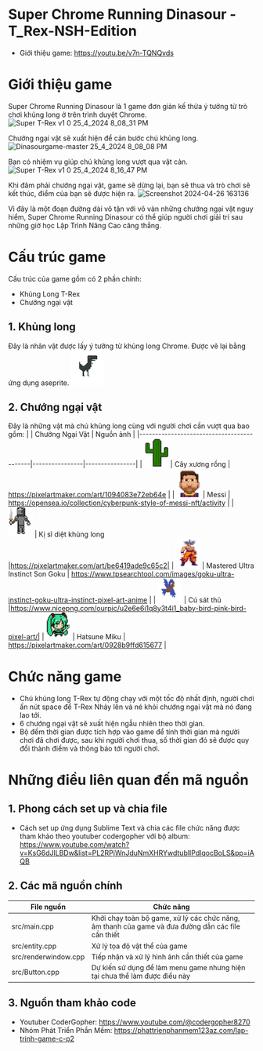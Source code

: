 # Super Chrome Running Dinasour - T_Rex-NSH-Edition


- Giới thiệu game: https://youtu.be/v7n-TQNQvds


# Giới thiệu game

Super Chrome Running Dinasour là 1 game đơn giản kế thừa ý tưởng từ trò chơi khủng long ở trên trình duyệt Chrome.
![Super T-Rex v1 0 25_4_2024 8_08_31 PM](https://github.com/huydeptraii123/Dinasourgame/assets/160690721/a7748bec-3ea6-4cb9-9710-159e1ae25af0)

Chướng ngại vật sẽ xuất hiện để cản bước chú khủng long.
![Dinasourgame-master 25_4_2024 8_08_08 PM](https://github.com/huydeptraii123/Dinasourgame/assets/160690721/9a42979f-115b-4b8c-a983-6cafcfc7b013)

Bạn có nhiệm vụ giúp chú khủng long vượt qua vật cản.
![Super T-Rex v1 0 25_4_2024 8_16_47 PM](https://github.com/huydeptraii123/Dinasourgame/assets/160690721/5a64c97b-c491-4a63-ab10-5c3acef4b56d)

Khi đâm phải chướng ngại vật, game sẽ dừng lại, bạn sẽ thua và trò chơi sẽ kết thúc, điểm của bạn sẽ được hiện ra.
![Screenshot 2024-04-26 163136](https://github.com/huydeptraii123/Dinasourgame/assets/160690721/2f43fb3b-2516-4e5d-8fa3-a98aa97d3480)

Vì đây là một đoạn đường dài vô tận với vô vàn những chướng ngại vật nguy hiểm, Super Chrome Running Dinasour có thể giúp người chơi giải trí sau những giờ học Lập Trình Nâng Cao căng thẳng.

# Cấu trúc game

Cấu trúc của game gồm có 2 phần chính:

- Khủng Long T-Rex
- Chướng ngại vật
## 1. Khủng long
Đây là nhân vật được lấy ý tưởng từ khủng long Chrome. Được vẽ lại bằng ứng dụng aseprite.
![image](res/gfx/TRex_Standing-removebg.png)

## 2. Chướng ngại vật 
Đây là những vật mà chú khủng long cùng với người chơi cần vượt qua bao gồm:
|                         | Chướng Ngại Vật	     | Nguồn ảnh |
|-------------------------------------------|----------------|----------------|
| <img src="res/gfx/cactus.png" width=50>  |   Cây xương rồng	  | https://pixelartmaker.com/art/1094083e72eb64e |
| <img src="res/gfx/A.png" width=50>  |   Messi	  | https://opensea.io/collection/cyberpunk-style-of-messi-nft/activity |
| <img src="res/gfx/B.png" width=50>  |   Kị sĩ diệt khủng long	  |https://pixelartmaker.com/art/be6419ade9c65c2|
| <img src="res/gfx/C.png" width=50>  |   Mastered Ultra Instinct Son Goku	  | https://www.tpsearchtool.com/images/goku-ultra-instinct-goku-ultra-instinct-pixel-art-anime |
| <img src="res/gfx/D.png" width=50>  |   Cú sát thủ	  |https://www.nicepng.com/ourpic/u2e6e6i1q8y3t4i1_baby-bird-pink-bird-pixel-art/|
| <img src="res/gfx/E.png" width=50>  |   Hatsune Miku	  | https://pixelartmaker.com/art/0928b9ffd615677 |


# Chức năng game
- Chú khủng long T-Rex tự động chạy với một tốc độ nhất định, người chơi ấn nút space để T-Rex Nhảy lên và né khỏi chướng ngại vật mà nó đang lao tới.
- 6 chướng ngại vật sẽ xuất hiện ngẫu nhiên theo thời gian.
- Bộ đếm thời gian được tích hợp vào game để tính thời gian mà người chơi đã chơi được, sau khi người chơi thua, số thời gian đó sẽ được quy đổi thành điểm và thông báo tới người chơi.

# Những điều liên quan đến mã nguồn
## 1. Phong cách set up và chia file
- Cách set up ứng dụng Sublime Text và chia các file chức năng được tham khảo theo youtuber codergopher với bộ album: https://www.youtube.com/watch?v=KsG6dJlLBDw&list=PL2RPjWnJduNmXHRYwdtublIPdlqocBoLS&pp=iAQB
## 2. Các mã nguồn chính
|    File nguồn                     | Chức năng	     |
|-----------------------|----------------|
| src/main.cpp |   Khởi chạy toàn bộ game, xử lý các chức năng, âm thanh của game và đưa đường dẫn các file cần thiết	  |
| src/entity.cpp |   Xử lý tọa độ vật thể của game	  |
| src/renderwindow.cpp |   Tiếp nhận và xử lý hình ảnh cần thiết của game	  |
| src/Button.cpp |   Dự kiến sử dụng để làm menu game nhưng hiện tại chưa thể làm được điều này	  |

## 3. Nguồn tham khảo code
- Youtuber CoderGopher: https://www.youtube.com/@codergopher8270
- Nhóm Phát Triển Phần Mềm: https://phattrienphanmem123az.com/lap-trinh-game-c-p2



















